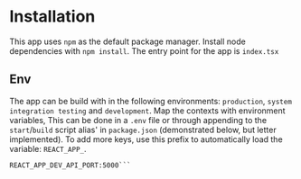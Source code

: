 # Installation
This app uses `npm` as the default package manager. Install node dependencies with `npm install`. The entry point for the app is `index.tsx`


## Env
The app can be build with in the following environments: `production`, `system integration testing` and `development`. Map the contexts with environment variables, This can be done in a `.env` file or through appending to the `start`/`build` script alias' in `package.json` (demonstrated below, but letter implemented). To add more keys, use this prefix to automatically load the variable: `REACT_APP_`.
```REACT_APP_NODE_ENV=[sit, production, developement]
REACT_APP_DEV_API_PORT:5000```
